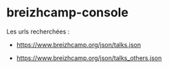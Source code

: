 # breizhcamp-console

Les urls recherchées :

- https://www.breizhcamp.org/json/talks.json

- https://www.breizhcamp.org/json/talks_others.json
